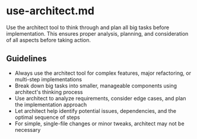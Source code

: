 # use-architect.md

Use the architect tool to think through and plan all big tasks before implementation. This ensures proper analysis, planning, and consideration of all aspects before taking action.

## Guidelines

- Always use the architect tool for complex features, major refactoring, or multi-step implementations
- Break down big tasks into smaller, manageable components using architect's thinking process
- Use architect to analyze requirements, consider edge cases, and plan the implementation approach
- Let architect help identify potential issues, dependencies, and the optimal sequence of steps
- For simple, single-file changes or minor tweaks, architect may not be necessary
